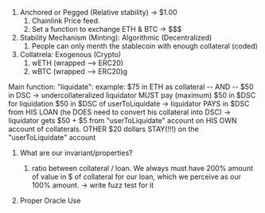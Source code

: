 1. Anchored or Pegged (Relative stability) -> $1.00
   1. Chainlink Price feed.
   2. Set a function to exchange ETH & BTC -> $$$
2. Stability Mechanism (Minting): Algorithmic (Decentralized)
   1. People can only menth the stablecoin with enough collateral (coded) 
3. Collatrela: Exogenous (Crypto)
   1. wETH (wrapped --> ERC20)
   2. wBTC (wrapped --> ERC20)g

Main function: "liquidate":
   example: $75 in ETH as collateral -- AND -- $50 in DSC 
            -> undercollateralized
            liquidator MUST pay (maximum) $50 in $DSC for liquidation $50 in $DSC of userToLiquidate
            -> 
            liquidator PAYS in $DSC from HIS LOAN (he DOES need to convert his collateral into DSC)
            ->
            liquidator gets $50 + $5 from "userToLiquidate" account on HIS OWN account of collaterals.
            OTHER $20 dollars STAY(!!!) on the  "userToLiquidate" account


1. What are our invariant/properties?
   1. ratio between collateral / loan. We always must have 200% amount of value in $ of collateral for our loan, which we perceive as our 100% amount. -> write fuzz test for it


1. Proper Oracle Use